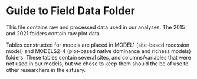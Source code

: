 # Guide to Field Data Folder

This file contains raw and processed data used in our analyses. The 2015 and 2021 folders contain raw plot data.

Tables constructed for models are placed in MODEL1 (site-based recession model) and MODELS2-4 (plot-based native dominance and richess models) folders. These tables contain several sites, and columns/variables that were not used in our models, but we chose to keep them should the be of use to other researchers in the estuary. 
